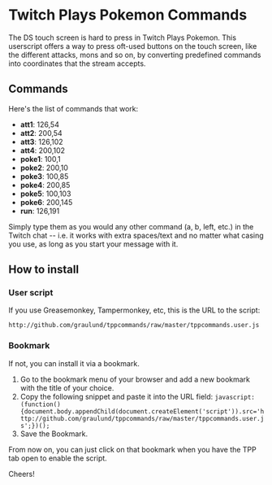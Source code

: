 # Twitch Plays Pokemon Commands

The DS touch screen is hard to press in Twitch Plays Pokemon. This userscript offers a way to press oft-used buttons on the touch screen, like the different attacks, mons and so on, by converting predefined commands into coordinates that the stream accepts.

## Commands
Here's the list of commands that work:

* **att1**:  126,54
* **att2**:  200,54
* **att3**:  126,102
* **att4**:  200,102
* **poke1**: 100,1
* **poke2**: 200,10
* **poke3**: 100,85
* **poke4**: 200,85
* **poke5**: 100,103
* **poke6**: 200,145
* **run**:   126,191

Simply type them as you would any other command (a, b, left, etc.) in the Twitch chat -- i.e. it works with extra spaces/text and no matter what casing you use, as long as you start your message with it.

## How to install

### User script

If you use Greasemonkey, Tampermonkey, etc, this is the URL to the script:

`http://github.com/graulund/tppcommands/raw/master/tppcommands.user.js`

### Bookmark

If not, you can install it via a bookmark.

1. Go to the bookmark menu of your browser and add a new bookmark with the title of your choice.
2. Copy the following snippet and paste it into the URL field: `javascript:(function(){document.body.appendChild(document.createElement('script')).src='http://github.com/graulund/tppcommands/raw/master/tppcommands.user.js';})();`
3. Save the Bookmark.

From now on, you can just click on that bookmark when you have the TPP tab open to enable the script.

Cheers!

